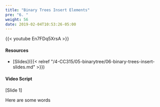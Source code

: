 ```yaml
---
title: "Binary Trees Insert Elements"
pre: "6. "
weight: 56
date: 2019-02-04T10:53:26-05:00
---
```


{{< youtube En7FDq5XrsA >}}

#### Resources
* [Slides]({{< relref "/4-CC315/05-binarytree/06-binary-trees-insert-slides.md" >}})

#### Video Script

[Slide 1]

Here are some words